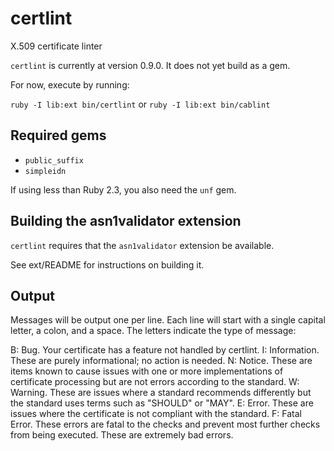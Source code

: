 # certlint
X.509 certificate linter

`certlint` is currently at version 0.9.0.  It does not yet build as a gem.

For now, execute by running:

`ruby -I lib:ext bin/certlint` or `ruby -I lib:ext bin/cablint`

## Required gems

* `public_suffix`
* `simpleidn`

If using less than Ruby 2.3, you also need the `unf` gem.

## Building the asn1validator extension

`certlint` requires that the `asn1validator` extension be available.

See ext/README for instructions on building it.

## Output

Messages will be output one per line.  Each line will start with a single
capital letter, a colon, and a space. The letters indicate the type of message:

B: Bug. Your certificate has a feature not handled by certlint.
I: Information.  These are purely informational; no action is needed.
N: Notice.  These are items known to cause issues with one or more implementations of certificate processing but are not errors according to the standard.
W: Warning.  These are issues where a standard recommends differently but the standard uses terms such as "SHOULD" or "MAY".
E: Error.  These are issues where the certificate is not compliant with the standard.
F: Fatal Error.  These errors are fatal to the checks and prevent most further checks from being executed.  These are extremely bad errors.
